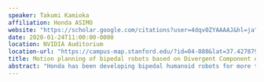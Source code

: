 ```yaml
---
speaker: Takumi Kamioka
affiliation: Honda ASIMO
website: "https://scholar.google.com/citations?user=4dqv0ZYAAAAJ&hl=ja"
date: 2020-01-24T11:00:00-0000
location: NVIDIA Auditorium
location-url: "https://campus-map.stanford.edu/?id=04-080&lat=37.42787956&lng=-122.17429865&zoom=17&srch=nvidia%20auditorium"
title: Motion planning of bipedal robots based on Divergent Component of Motion
abstract: "Honda has been developing bipedal humanoid robots for more than 30 years. As a part of the results, we showed several locomotion ability of humanoid robot such as robust walking, running, jumping and quadrupedal walking. A key concept of these abilities is divergent component of motion (DCM). DCM is a component of robot's center of gravity and must be controlled properly because of its divergent property. We derived it from eigenvalue decomposition, but equivalent values have proposed by other researchers independently. In this talk, I will give the definition and property of DCM and show its application methods for robot's locomotion."
---
```

